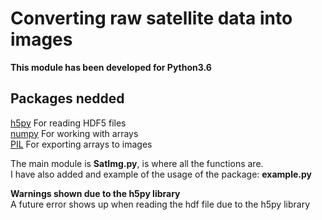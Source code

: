 # Converting raw satellite data into images
**This module has been developed for Python3.6**

## Packages nedded
[h5py](http://www.h5py.org/)    For reading HDF5 files  
[numpy](http://www.numpy.org/)    For working with arrays  
[PIL](https://pillow.readthedocs.io/en/latest/)   For exporting arrays to images  
  
The main module is **SatImg.py**, is where all the functions are.  
I have also added and example of the usage of the package: **example.py**  
  
**Warnings shown due to the h5py library**  
A future error shows up when reading the hdf file due to the h5py library  
